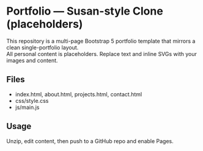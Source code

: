 # Portfolio — Susan-style Clone (placeholders)
This repository is a multi-page Bootstrap 5 portfolio template that mirrors a clean single-portfolio layout.  
All personal content is placeholders. Replace text and inline SVGs with your images and content.

## Files
- index.html, about.html, projects.html, contact.html
- css/style.css
- js/main.js

## Usage
Unzip, edit content, then push to a GitHub repo and enable Pages.
